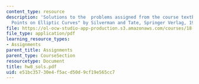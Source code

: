 ```yaml
---
content_type: resource
description: 'Solutions to the  problems assigned from the course textbook: "Rational
  Points on Elliptic Curves" by Silverman and Tate, Springer Verlag, 1992.'
file: https://ol-ocw-studio-app-production.s3.amazonaws.com/courses/18-704-seminar-in-algebra-and-number-theory-rational-points-on-elliptic-curves-fall-2004/e51bc35730e4f5acd50d9cf19e565cc7_hw8_sols.pdf
file_type: application/pdf
learning_resource_types:
- Assignments
parent_title: Assignments
parent_type: CourseSection
resourcetype: Document
title: hw8_sols.pdf
uid: e51bc357-30e4-f5ac-d50d-9cf19e565cc7
---
```

